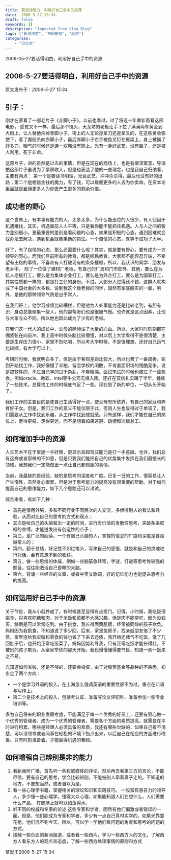 ```yaml
---
title: 要活得明白，利用好自己手中的资源
date:  2006-5-27 15:34
draft: false
keywords: []
description: "Imported from Sina Blog"
tags: ["新浪博客", "MSN搬家", "励志"]
categories: 
    - "日记本"
---
```


2006-05-27要活得明白，利用好自己手中的资源
## 2006-5-27要活得明白，利用好自己手中的资源

 原文发布于：*2006-5-27 15:34*


引子： 
----
刚才在家看了一部老片子《赤脚小子》，以前也看过，过了将近十年重新再看这部电影， 感觉又不一样，最后那个镜头，天龙坊的老板让手下拉了满满两车黄金到大街上，让人替他杀掉赤脚小子，街上的人无论是拿刀还是拿叉的，在这些黄金驱使下，着了魔般杀向赤脚小子，最后赤脚小子右手被鱼叉钉在屋梁上，身上被捅了好多刀，咽气的时候还是连一双鞋没有穿上。光有一身好武艺，没有脑子，还是被人利用，死于非命。

这部片子，讲的虽然是过去的事情，但是在现在的商场上，也是有很深寓意，导演拍这部片子虽说为了票房收入，但是也表达了他的一些理念，也是我自己归纳看，主要有两点： 第一个是要读书明理，光会武艺，冲冲杀杀得，最后也没有好的出路；第二个是相信金钱的魔力，有了钱，可以雇佣更多的人去为你卖命。在资本论里面就是雇佣更多人为你去产生更多的剩余价值。      

成功者的野心
-----------
这个世界上，有本事有能力的人，太多太多，为什么能出位的人很少，有人归因于 机遇难找，其实，机遇面前人人平等，只是看你能不能抓住机遇。人与人之间的智力差别很小，更最重要的差别是看问题的心态，如果是积极的心态，遇到困难就会找办法去解决，遇到机会就能果断的抓住。一个自信的心态，就等于成功了大半。

好了，有了自信的心态，那么还需要什么呢？其实，就是要有野心，要有成为一方领导的野心。而我们目前所有的教育，都是顺民教育，大家都不能容忍异端，不希望有出格的事情，不喜欢有人打破现有的条条框框，所以，我认识的同学、朋友与老乡中， 除了一位做了建材厂老板，有自己的厂房和门市部外，其他，要么在为私人老板打工，要么是为集体企业打工，要么是为外企打工，要么是为国家打工，其实性质都一样的，都是打工仔的身份。不过，大部分人过得还不错，这群人就构成了中国社会的大多数。说到我这个做老板的同学，固然有家底殷实的一面，另外，是他的那种领导气质是出乎常人。

在我们班上，他学习成绩比较糟糕，但是他为人处事能力还是比较老到，有胆有识，身边总能聚集一些人，他的那帮哥们也是很服气他。也许就是这点因素，让他与大家与众不同。所以他也因此成为了少有的老板。

在我们这一代人的成长中，父母的确倾注了大量的心血。所以，大家时时刻刻都在绷紧弦在向前冲。我上高中时候头脑比较懵懂，对以后上大学看得不是很清楚，主要是生存压力很小，家里不愁吃喝，所以考大学时候，不是很理想，还好自己运气比较顺，有大学可以上。

考研的时候，我就明白多了，但是由于客观差距比较大，所以也费了一番周折。轮到开始找工作，我好像慢了半拍，留恋学校的闲散，不肯直面职场的残酷竞争。说是搞软件的，不过自己学的过于杂乱，不够精深。面试笔试的时候也错过了一些机会。例如oracle、微软、intel等牛公司无缘入围。还好在亚信扎实蹲了半年，锤炼了一些技术。总算找工作的时候底气足了一些。现在到了新的单位，一切从头开始了。


我们工作的主要目的是使自己生活得好一点，使父母有所依靠，有自己的家庭和养育好子女。但是，我们工作的意义不能仅限于此，否则人生也显得过于单调了。我们需要从工作中找到乐趣，从工作中找到成就感。只有这样，我们才能在自己的岗位上，走得更稳、走得更远，而不是想着如果逃避、跳槽和消极怠工。

如何增加手中的资源
----------------------
人生艺术不在于掌握一手好牌，更显示高超驾驭能力是打一手差牌。也许，我们总有这样或者那样的不如意，但是只要我们能把自己的优势集中发挥在我们最擅长的领域，我想我们一定能做出一点让自己都佩服的事情。

当前，我最缺的是经验，缺的是思考的深度和广度。日复一日的工作，很容易让人产生惰性，虽然身心很累，但是对于思考能力的提高没有很重要的帮助。对于如何提高自己的思维能力，如下几个思路还可以试试。 

综合来看，有如下几种：
- 首先是借用外脑，多和不同行业不同层次的人交流，多倾听别人的看法和经验，从而对比自己的思考的方式和观点；
- 其次是给自己的头脑留出一定的时间，进行有价值的发散性思考，突破条条框框的束缚，才能迸发出有创造性的点子；
- 第三，是广泛的阅读，一个有自己头脑的人，掌握的信息的广度和深度是要超越常人的；
- 第四，勤于总结，好记性不如烂笔头，写来自己的感悟，就是和自己的灵魂进行对话，会有意想不到的收获。
- 第五，做一些思维的体操，例如一些脑筋急转弯，字谜，灯谜等思考性较强的题目，往往能激活自己昏睡的大脑。
- 第六，背诵一些经典的文章，或者中英文歌词，好的记忆能力也能促进思考力的提高。

如何运用好自己手中的资源
----------------------
关于节俭，我从小就养成了。有时候甚至显得有点抠门。记得，小时候，我吃饭很挑食，只喜欢吃糖和肉，对于米饭和菜都不大感兴趣。但是肉不能常吃，因为没钱买，糖倒是可以常常吃到。由于挑食，我长得面黄肌瘦，经常被同龄的孩子欺负。妈妈因为我挑食，不知道说了多少回。后来，家里盖房子，找亲戚朋友借了不少债，家里连给我买糖和零食的钱也省了下来去还债，我开始还赌气不吃饭，饿了几回肚子后，也开始正常吃饭菜了。妈妈因势利导我，只有正常吃饭才能长得壮，不被别的孩子欺负。从全家举债的那天开始，我也慢慢懂得要节俭，知道一粥一饭来之不易。  

光知道如何省钱，还是不够的，还要会投资，由于对股票基金等品种的不熟悉，初步定了两个方向：
- 一个是学习外语的投入，在上海怎么强调英语的重要性都不为过，重点在口语与写作上。
- 第二个是技术上的投入，包括考认证、准备写论文评职称、准备参加一些专业培训等。


多为自己将来的职业发展考虑，不能满足于做一个优秀的好员工，还要有野心做一个优秀的管理者。成为一个优秀的管理者，需要各个方面的素质提高，就需要在平时进行积累，哪些是经理人必须具备的素质，我还有哪些欠缺的，如果自己看不清楚，可以请领导或者同事在轻松的环境下指点出来，以后自己在相应的方面进行改善。只有时刻准备着，才能赢得机遇的眷顾。


如何增强自己辨别是非的能力
------------------------
1. 看新闻听广播，首先听一些权威媒体的评论，然后再去看第三方的言论，不能尽信，要有自己的思考，学会比较辨别，不能被别人牵着鼻子走的。不知道的地方，不要想当然，或者自以为是。
2. 看一些心理学书籍，掌握相关的理论知识和实践技巧。
一般富有感召力的领导人，多少懂一些心理学，懂得大众心理，如果能知道人们在想什么，人们需要什么产品， 在商场上就可以如鱼得水。
3. 听不同的权威和专家的论述
这些专家和学者，固然有他们偏激或者错误的一面，但是，他们能成为专家和学者，多少有一点自己真材实学的，如果光靠耍花枪，他们混不到今天。所以，可以学一学他们看问题的角度和思考的问题的方式。
4. 接触一些负面的新闻报道、或者看一些西片，学习一些西方人的文化，了解西方人看东方人的观点和态度，了解一些西方处理事情的原则和方式

草就于2006-5-27 15:34

